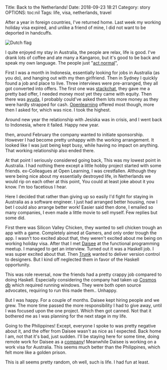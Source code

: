 Title: Back to the Netherlands!
Date: 2018-09-23 18:21
Category: story
OPTIONS: toc:nil
Tags: life, visa, netherlands, travel

After a year in foreign countries, I've returned home.
Last week my working holiday visa expired,
and unlike a friend of mine,
I did not want to be deported in handcuffs.

![Dutch flag](/images/2018/dutch-flag.svg)

I quite enjoyed my stay in Australia, the people are relax, life is good.
I've drank lots of coffee and ate many a Kangaroo, but it's good to be back
and speak my own language.
The people just "[act normal](https://stuffdutchpeoplelike.com/2010/11/26/no-56-normalcy-doe-normaal/)",

First I was a month in Indonesia,
essentially looking for jobs in Australia (as you do), 
and hanging out with my then girlfriend.
Then in Sydney I quickly found a job and place to live.
Three interviews were pre-arranged, they all got converted into offers.
The first one was [stackchat](https://stackchat.com/#contact-area),
they gave me a pretty bad offer, I needed money most yet they came with equity.
Then there was [ayuda](https://www.ayudasystems.com/),
I probably could've asked them lots more money as they were hardly strapped for cash.
[Openlearning](https://www.openlearning.com/) offered most though, more then I asked for,
which was nice.
I took the highest.

Around new year the relationship with Jesiska was in crisis,
and I went back to Indonesia, where it failed.
Happy new year.

then, around February the company wanted to initiate sponsorship.
However I had become pretty unhappy with the working arrangement.
It looked like I was just being kept busy,
while having no impact on anything.
That working relationship also ended there.

At that point I seriously considered going back,
This was my lowest point in Australia.
I had nothing there except a little hobby project started with some friends.
ex-Colleagues at Open Learning, I was crestfallen.
Although they were being nice about my essentially destroyed life,
in Netherlands we would rip on each other at this point,
You could at least joke about it you know.
I'm too facetious I hear.

Here I decided that rather than giving up so easily I'd fight for staying in
Australia as a software engineer.
I just had arranged better housing, now I bet I could also arrange better work!
Easier said then done, I emailed so many companies,
I even made a little movie to sell myself.
Few replies but some did.

First there was Silicon Valley Chicken, they wanted to sell chicken trough an app with a game.
Completely aimed at Gamers, and only order trough the app.
I wasn't too excited about that, they weren't excited about me being on working holiday visa.
After that I met [Daisee](https://www.daisee.com/) at the functional programming meetup.
I managed to get an interview.
Turned out it was a Haskell job.
I was super excited about that.
Then [Trunk](https://www.jointrunk.com/) wanted to deliver version control to designers.
But I kind off neglected them in favor of the Haskell opportunity. 

This was role reversal, now the friends had a pretty crappy job compared to doing Haskell.
Especially considering the company had taken up [Cosmos db](https://azure.microsoft.com/en-us/services/cosmos-db/)
which required running windows.
They were both open source advocates,
requiring to run this made them.. Unhappy.

But I was happy. For a couple of months.
Daisee kept hiring people and we grew.
The more time passed the more responsibility I had to give away,
until I was focused upon the one project.
Which then got canned.
Not that it bothered me as I was planning for the next stage in my life.

Going to the Philippines! Except, everyone I spoke to was pretty negative about it,
and the offer from Daisee wasn't as nice as I expected.
Back home I am,
not that it's bad, just sudden.
I'll be staying here for some time,
doing remote work for Daisee as a [company](http://penguin.engineer/)!
Meanwhile Daisee is working on a work visa for Australia.
This seems much better than the Philippines,
which felt more like a golden prison.

This is all seems pretty random, oh well, such is life.
I had fun at least.

